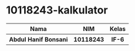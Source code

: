 # 10118243-kalkulator
<table>
  <tr>
    <th>Nama
    <th>NIM
    <th>Kelas
  <tr>
    <th>Abdul Hanif Bonsani
    <th>10118243
    <th>IF-6

